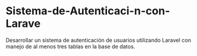 # Sistema-de-Autenticaci-n-con-Larave
Desarrollar un sistema de autenticación de usuarios utilizando Laravel con manejo de  al menos tres tablas en la base de datos.
